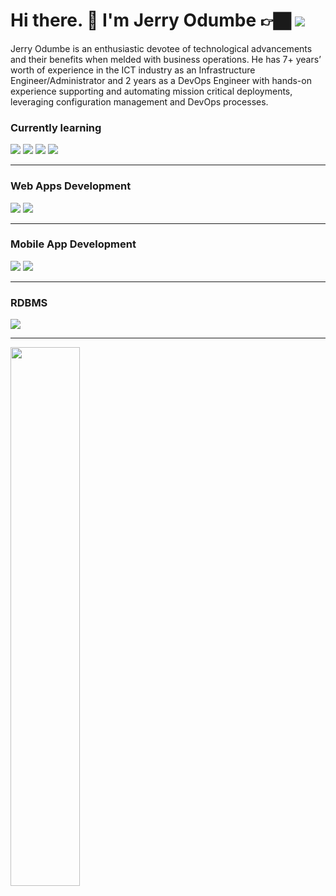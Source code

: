 # Hi there. 👋 I'm Jerry Odumbe    👉🏿   <img src="https://img.shields.io/badge/linkedin-%230077B5.svg?style=for-the-badge&logo=linkedin&logoColor=white"/>

Jerry Odumbe is an enthusiastic devotee of technological advancements and their benefits when melded with business operations. He has 7+ years’ worth of experience in the ICT industry as an Infrastructure Engineer/Administrator and 2 years as a DevOps Engineer with hands-on experience supporting and automating mission critical deployments, leveraging configuration management and DevOps processes.

### Currently learning

<img src="https://img.shields.io/badge/python-3670A0?style=for-the-badge&logo=python&logoColor=ffdd54" /> <img src="https://img.shields.io/badge/docker-%230db7ed.svg?style=for-the-badge&logo=docker&logoColor=white"/> <img src="https://img.shields.io/badge/ansible-%231A1918.svg?style=for-the-badge&logo=ansible&logoColor=white"/> <img src="https://img.shields.io/badge/azure-%230072C6.svg?style=for-the-badge&logo=azure-devops&logoColor=white">

-------------------------------------------------------------------------------------------------

### Web Apps Development

<img src="https://img.shields.io/badge/angular-%23DD0031.svg?style=for-the-badge&logo=angular&logoColor=white"/> <img src="https://img.shields.io/badge/laravel-%23FF2D20.svg?style=for-the-badge&logo=laravel&logoColor=white"/>

-------------------------------------------------------------------------------------------------

### Mobile App Development

<img src="https://img.shields.io/badge/Flutter-%2302569B.svg?style=for-the-badge&logo=Flutter&logoColor=white"/> <img src="https://img.shields.io/badge/dart-%230175C2.svg?style=for-the-badge&logo=dart&logoColor=white" />

-------------------------------------------------------------------------------------------------

### RDBMS

<img src="https://img.shields.io/badge/Microsoft%20SQL%20Sever-CC2927?style=for-the-badge&logo=microsoft%20sql%20server&logoColor=white">

-------------------------------------------------------------------------------------------------

<img align="left" width="47%" src="https://github-readme-stats.vercel.app/api?username=jerryodumbe&show_icons=true&theme=gotham" />


